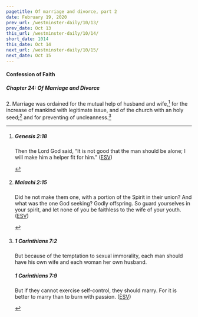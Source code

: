 ```yaml
---
pagetitle: Of marriage and divorce, part 2
date: February 19, 2020
prev_url: /westminster-daily/10/13/
prev_date: Oct 13
this_url: /westminster-daily/10/14/
short_date: 1014
this_date: Oct 14
next_url: /westminster-daily/10/15/
next_date: Oct 15
---
```


#### Confession of Faith

##### Chapter 24: Of Marriage and Divorce

2\. Marriage was ordained for the mutual help of husband and wife,[^fnref:wcf1] for the increase of mankind with legitimate issue, and of the church with an holy seed;[^fnref:wcf2] and for preventing of uncleanness.[^fnref:wcf3]

[^fnref:wcf1]: <div class="esv"><h5>Genesis 2:18</h5> <div class="esv-text"><p id="p01002018.01-1">Then the <span class="small-caps">Lord</span> God said, &#8220;It is not good that the man should be alone; I will make him a helper fit for him.&#8221;  (<a href="http://www.esv.org" class="copyright">ESV</a>)</p> </div> </div>

[^fnref:wcf2]: <div class="esv"><h5>Malachi 2:15</h5> <div class="esv-text"><p id="p39002015.01-1">Did he not make them one, with a portion of the Spirit in their union? And what was the one God seeking? Godly offspring. So guard yourselves in your spirit, and let none of you be faithless to the wife of your youth.  (<a href="http://www.esv.org" class="copyright">ESV</a>)</p> </div> </div>

[^fnref:wcf3]: <div class="esv"><h5>1 Corinthians 7:2</h5> <div class="esv-text"><p id="p46007002.01-1">But because of the temptation to sexual immorality, each man should have his own wife and each woman her own husband.</p> </div><h5>1 Corinthians 7:9</h5> <div class="esv-text"><p id="p46007009.01-2">But if they cannot exercise self-control, they should marry. For it is better to marry than to burn with passion.  (<a href="http://www.esv.org" class="copyright">ESV</a>)</p> </div> </div>

